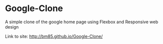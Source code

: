 # Google-Clone
A simple clone of the google home page using Flexbox and Responsive web design

Link to site:
http://bm85.github.io/Google-Clone/
